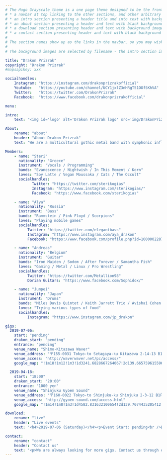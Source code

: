 ```yaml
---
# The Hugo Grayscale theme is a one page theme designed to be the front page to your site.  Its content is populated via the front-matter in content/_index.md.  The page consists of, in order:
# * a navbar at top linking to the other sections, and other arbitrary links
# * an intro section presenting a header title and into text with background image
# * an about section presenting a header and text with black background
# * a download section presenting header and text with background image
# * a contact section presenting header and text with black background
#
# The section names show up as the links in the navbar, so you may wish to rename them if, for example, you're not using it for the purpose suggested by the default section name.
#
# The background images are selected by filename - the intro section image must be named "intro-bg.jpg" and placed in the "static/img/" directory for your site.  Similarly, the downloads section image must be named "downloads-bg.jpg" and placed in the "static/img/" directory for your site.  See the default images in the theme's static directory for file size reference.

title: "Drakon Prizrak"
copyright: "Drakon Prizrak"
#mapsapikey: xxx

socialhandles:
    Instagram: "https://instagram.com/drakonprizrakofficial"
    Youtube:   "https://youtube.com/channel/UCY1jxlZ3nHRgT51OOfSKhVA"
    Twitter:   "https://twitter.com/DrakonPrizrak"
    Facebook:  "https://www.facebook.com/drakonprizrakofficial"

menu:

intro:
    text: "<img id='logo' alt='Drakon Prizrak logo' src='img/DrakonPrizrak_White.svg' />"

About:
    rename: "about"
    header: "About Drakon Prizrak"
    text: 'We are a multicultural gothic metal band with symphonic influences from Tokyo.<br />All of our members have different nationalities.'

Members:
    - name: "Steri"
      nationality: "Greece"
      instrument: "Vocals / Programming"
      bands: "Evanescence / Nightwish / In This Moment / Korn"
      loves: "Soy Latte / Vegan Moussaka / Cats / The Occult"
      socialhandles:
            Twitter: "https://twitter.com/sterikogias"
            Instagram: "https://www.instagram.com/sterikogias/"
            Facebook: "https://www.facebook.com/sterikogias"

    - name: "Alya"
      nationality: "Russia"
      instrument: "Bass"
      bands: "Rammstein / Pink Floyd / Scorpions"
      loves: "Playing mobile games"
      socialhandles:
          Twitter: "https://twitter.com/elegantbass"
          Instagram: "https://www.instagram.com/aya_drakon"
          Facebook: "https://www.facebook.com/profile.php?id=100000228759105"

    - name: "Andreas"
      nationality: "Belgium"
      instrument: "Guitar"
      bands: "Iron Maiden / Sodom / After Forever / Samantha Fish"
      loves: "Gaming / Metal / Linux / Pro Wrestling"
      socialhandles:
          Twitter: "https://twitter.com/Metallion98"
          Dorian Guitars: "https://www.facebook.com/Sophidox/"

    - name: "Jumpei"
      nationality: "Japan"
      instrument: "Drums"
      bands: "Miles Davis Quintet / Keith Jarrett Trio / Avishai Cohen Trio"
      loves: "Trying various types of food"
      socialhandles:
          Instagram: "https://www.instagram.com/jp_drakon"

gigs:
  2019-07-06:
    start: "pending"
    drakon_start: "pending"
    entrance: "pending"
    venue_name: "Shimo-Kitazawa Waver"
    venue_address: "〒155-0031 Tokyo-to Setagaya-ku Kitazawa 2-14-13 B1F"
    venue_access: "http://waverwaver.net/pc/access/"
    google_map: "!1m18!1m12!1m3!1d3241.6828667264067!2d139.66575961559684!3d35.66018433873267!2m3!1f0!2f0!3f0!3m2!1i1024!2i768!4f13.1!3m3!1m2!1s0x6018ee0fc1cbb5ef%3A0xb97bfa62349bbb69!2sWAVER!5e0!3m2!1sen!2sjp!4v1557411412474!5m2!1sen!2sjp"

  2019-04-18:
    start: "18:00"
    drakon_start: "20:00"
    entrance: "1000 yen"
    venue_name: "Shinjuku Gyoen Sound"
    venue_address: "〒160-0022 Tokyo-to Shinjuku-ku Shinjuku 2-3-12 B1F"
    venue_access: "http://gyoen-sound.com/access.html"
    google_map: "!1m14!1m8!1m3!1d4582.831632100654!2d139.7074435205412!3d35.68804824942547!3m2!1i1024!2i768!4f13.1!3m3!1m2!1s0x60188cc33dd89ead%3A0x3bdd383c615345d8!2z44CSMTYwLTAwMjIg5p2x5Lqs6YO95paw5a6_5Yy65paw5a6_77yS5LiB55uu77yT4oiS77yR77yS!5e0!3m2!1sja!2sjp!4v1557410464030!5m2!1sja!2sjp"

download:
    rename: "live"
    header: "Live events"
    text: '<h4>2019-07-06 (Saturday)</h4><p>Event Start: pending<br />Drakon Prizrak Start: pending<br />Entrance: pending<br /><h5>Shimo-Kitazawa Waver</h5>〒155-0031 Tokyo-to Setagaya-ku Kitazawa 2-14-13 B1F</p><p><a href="http://waverwaver.net/pc/access/" target="_blank">Access</a></p><iframe src="https://www.google.com/maps/embed?pb=!1m14!1m8!1m3!1d1620.841521430485!2d139.667948!3d35.66018!3m2!1i1024!2i768!4f13.1!3m3!1m2!1s0x0%3A0xb97bfa62349bbb69!2sWAVER!5e0!3m2!1sen!2sjp!4v1556110991951!5m2!1sen!2sjp" width="85%" height="450" frameborder="0" style="border:0" allowfullscreen></iframe></p><h3>Past live events</h3><h4>2019-04-18 (Thursday)</h4><p>Tsuji-san 40th guitar anniversary live event<br /><a href="http://gyoen-sound.com" target="_blank">Shinjuku Gyouen Sound</a><br />〒160-0022 Tokyo-to Shinjuku-ku Shinjuku 2-3-12 B1F</p>'

contact:
    rename: "contact"
    header: "Contact us"
    text: '<p>We are always looking for more gigs. Contact us through our social media or e-mail.</p><p><a href="mailto:contact@drakon-prizrak.com">contact@drakon-prizrak.com</p>'
---
```

